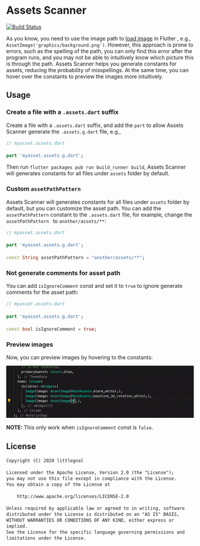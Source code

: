 # Assets Scanner
[![Build Status](https://api.cirrus-ci.com/github/littleGnAl/assets-scanner.svg)](https://cirrus-ci.com/github/littleGnAl/assets-scanner)

As you know, you need to use the image path to [load image](https://flutter.dev/docs/development/ui/assets-and-images#loading-images-1) in Flutter
, e.g., `AssetImage('graphics/background.png')`. However, this approach is prone to errors, such as the spelling of the path, you can only find this error after the program runs, and you may not be able to intuitively know which picture this is through the path. Assets Scanner helps you generate constants for assets, reducing the probability of misspellings. At the same time, you can hover over the constants to preview the images more intuitively.

## Usage
### Create a file with a `.assets.dart` suffix
Create a file with a `.assets.dart` suffix, and add the `part` to allow Assets Scanner generate the `.assets.g.dart` file, e.g.,
```dart
// myasset.assets.dart

part 'myasset.assets.g.dart';
```

Then run `flutter packages pub run build_runner build`, Assets Scanner will generates constants for all files under `assets` folder by default.

### Custom `assetPathPattern`
Assets Scanner will generates constants for all files under `assets` folder by default, but you can customize the asset path. You can add the `assetPathPattern` constant to the `.assets.dart` file, for example, change the `assetPathPattern ` to `another/assets/**`:
```dart
// myasset.assets.dart

part 'myasset.assets.g.dart';

const String assetPathPattern = "another/assets/**";
```

### Not generate comments for asset path
You can add `isIgnoreComment` const and set it to `true` to ignore generate comments for the asset path:
```dart
// myasset.assets.dart

part 'myasset.assets.g.dart';

const bool isIgnoreComment = true;
```

### Preview images
Now, you can preview images by hovering to the constants:

![](art/asset-preview.gif)

**NOTE:** This only work when `isIgnoreComment` const is `false`.

## License
    Copyright (C) 2020 littlegnal

    Licensed under the Apache License, Version 2.0 (the "License");
    you may not use this file except in compliance with the License.
    You may obtain a copy of the License at

        http://www.apache.org/licenses/LICENSE-2.0

    Unless required by applicable law or agreed to in writing, software
    distributed under the License is distributed on an "AS IS" BASIS,
    WITHOUT WARRANTIES OR CONDITIONS OF ANY KIND, either express or implied.
    See the License for the specific language governing permissions and
    limitations under the License.